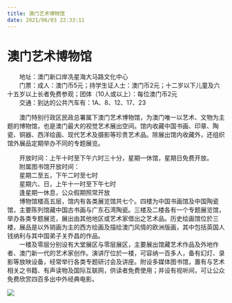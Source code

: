 ```yaml
---
title: 澳门艺术博物馆  
date: 2021/06/03 22:33:11  
---
```

  
# 澳门艺术博物馆  
&emsp;&emsp;地址：澳门新口岸冼星海大马路文化中心  
&emsp;&emsp;门票：成人：澳门币5元；持学生证人士：澳门币2元；十二岁以下儿童及六十五岁以上长者免费参观；团体（10人或以上）：每位澳门币2元  
&emsp;&emsp;交通：到达的公共汽车有：1A、8、12、17、23  
  
&emsp;&emsp;澳门特别行政区民政总署属下澳门艺术博物馆，为澳门唯一以艺术、文物为主题的博物馆，也是澳门最大的视觉艺术展出空间。馆内收藏中国书画、印章、陶瓷、铜器、西洋绘画、现代艺术及摄影等珍贵艺术品。除展出馆内收藏外，还组织馆外展品定期举办不同的专题展览。  
  
&emsp;&emsp;开放时间：上午十时至下午六时三十分，星期一休馆，星期日免费开放。  
&emsp;&emsp;附属图书馆开放时间：  
&emsp;&emsp;星期二至五，下午二时至七时  
&emsp;&emsp;星期六、日，上午十一时至下午七时  
&emsp;&emsp;逢星期一休息，公众假期照常开放  
&emsp;&emsp;博物馆楼高五层，馆内有各类展览馆共七个。四楼为中国书画馆及中国陶瓷馆，主要陈列馆藏中国古书画与广东石湾陶瓷。三楼及二楼各有一个专题展览馆，举办各类专题展览，展出由其他地区或艺术家借出之艺术品。历史绘画馆位於三楼，展品是以外销画为主的西方绘画及描绘澳门风情的欧洲版画，其中包括英国人钱纳利与其中国弟子关乔昌的作品。  
&emsp;&emsp;一楼及零层分别设有大堂展区与零层展区，主要展出馆藏艺术作品及外地作者、澳门新一代的艺术家创作。演讲厅位於一楼，可容纳一百多人，备有幻灯、录影等放映设备，经常举行各类专题研讨会及讲座。附设多媒体图书馆，置有与艺术相关之书籍、有声读物及国际互联网，供读者免费使用；并设有视听间，可让公众免费欣赏四百多出中外经典电影。  
  
![](https://raw.staticdn.net/szqq0512/Pic/main/img/202201212152676.png)  